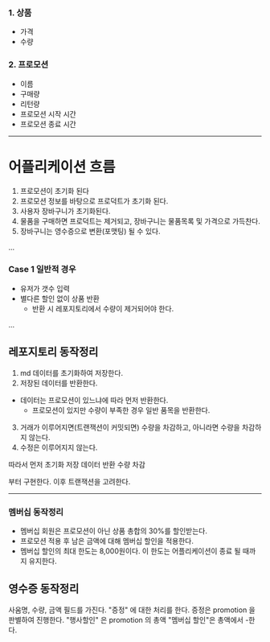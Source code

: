 ### 1. 상품
- 가격
- 수량

### 2. 프로모션

- 이름
- 구매량
- 리턴량
- 프로모션 시작 시간
- 프로모션 종료 시간

---

# 어플리케이션 흐름

1. 프로모션이 초기화 된다
2. 프로모션 정보를 바탕으로 프로덕트가 초기화 된다.
3. 사용자 장바구니가 초기화된다.
4. 물품을 구매하면 프로덕트는 제거되고, 장바구니는 물품목록 및 가격으로 가득찬다.
5. 장바구니는 영수증으로 변환(포맷팅) 될 수 있다.

...

### Case 1 일반적 경우

- 유저가 갯수 입력
- 별다른 할인 없이 상품 반환
  - 반환 시 레포지토리에서 수량이 제거되어야 한다.

...

## 레포지토리 동작정리

1. md 데이터를 초기화하여 저장한다.
2. 저장된 데이터를 반환한다.
- 데이터는 프로모션이 있느냐에 따라 먼저 반환한다.
  - 프로모션이 있지만 수량이 부족한 경우 일반 품목을 반환한다.
3. 거래가 이루어지면(트랜잭션이 커밋되면) 수량을 차감하고, 아니라면 수량을 차감하지 않는다.
4. 수정은 이루어지지 않는다.

따라서 먼저 초기화 저장
데이터 반환
수량 차감

부터 구현한다. 이후 트랜잭션을 고려한다.


---

### 멤버십 동작정리

- 멤버십 회원은 프로모션이 아닌 상품 총합의 30%를 할인받는다.
- 프로모션 적용 후 남은 금액에 대해 멤버십 할인을 적용한다.
- 멤버십 할인의 최대 한도는 8,000원이다. 이 한도는 어플리케이션이 종료 될 때까지 유지한다.

## 영수증 동작정리

사움명, 수량, 금액 필드를 가진다.
"증정" 에 대한 처리를 한다. 증정은 promotion 을 판별하여 진행한다.
"행사할인" 은 promotion 의 총액
"멤버십 할인"은 총액에서 -한다.
